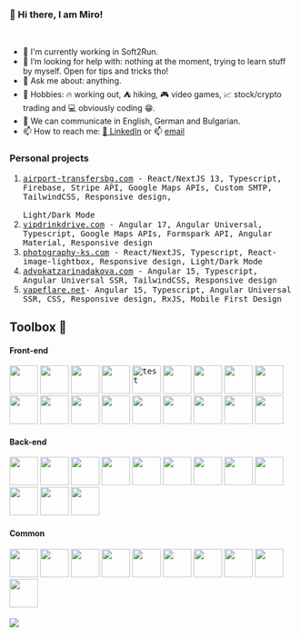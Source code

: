 ### 👋 Hi there, I am Miro!

<br />

* 🔭 I'm currently working in Soft2Run.
* 🤔 I’m looking for help with: nothing at the moment, trying to learn stuff by myself. Open for tips and tricks tho! 
* 💬 Ask me about: anything.
* 💖 Hobbies: :fire: working out, :tent: hiking, :video_game: video games, :chart_with_upwards_trend: stock/crypto trading and :computer: obviously coding :grin:.
* 📢 We can communicate in English, German and Bulgarian. 
* 📫 How to reach me: [💼 LinkedIn](https://www.linkedin.com/in/miroslav-ilyovski-2ab573150) or 📫 [email](mailto:ilyovskim@gmail.com)

### Personal projects
1. <kbd>[airport-transfersbg.com](https://airport-transfersbg.com/) - React/NextJS 13, Typescript, Firebase, Stripe API, Google Maps APIs, Custom SMTP, TailwindCSS, Responsive design, <br><br> Light/Dark Mode</kbd> 
2. <kbd>[vipdrinkdrive.com](https://vipdrinkdrive.com/) - Angular 17, Angular Universal, Typescript, Google Maps APIs, Formspark API, Angular Material, Responsive design</kbd>
2. <kbd>[photography-ks.com](https://photography-ks.com/) - React/NextJS, Typescript, React-image-lightbox, Responsive design, Light/Dark Mode</kbd> 
2. <kbd>[advokatzarinadakova.com](https://advokatzarinadakova.com/) - Angular 15, Typescript, Angular Universal SSR, TailwindCSS, Responsive design</kbd> 
2. <kbd>[vapeflare.net](https://vapeflare.net/)- Angular 15, Typescript, Angular Universal SSR, CSS, Responsive design, RxJS, Mobile First Design</kbd> 

## Toolbox :toolbox:
#### Front-end
<kbd><img src="https://cdn.worldvectorlogo.com/logos/html-1.svg" width="50" height="50" /></kbd> 
<kbd><img src="https://cdn.worldvectorlogo.com/logos/css-3.svg" width="50" height="50" /></kbd>
<kbd><img src="https://cdn.worldvectorlogo.com/logos/sass-1.svg" width="50" height="50" /></kbd> 
<kbd><img src="https://cdn.worldvectorlogo.com/logos/node-sass.svg" width="50" height="50" /></kbd> 
<kbd><img src="https://cdn.worldvectorlogo.com/logos/typescript.svg" alt="test" width="50" height="50"/></kbd>
<kbd><img src="https://cdn.worldvectorlogo.com/logos/logo-javascript.svg" width="50" height="50"/></kbd> 
<kbd><img src="https://cdn.worldvectorlogo.com/logos/angular-icon-1.svg" width="50" height="50" /></kbd>
<kbd><img src="https://cdn.worldvectorlogo.com/logos/angular.svg" width="50" height="50" /></kbd>
<kbd><img src="https://cdn.worldvectorlogo.com/logos/react-2.svg" width="50" height="50" /></kbd>
<kbd><img src="https://cdn.worldvectorlogo.com/logos/next-js.svg" width="50" height="50" /></kbd>
<kbd><img src="https://cdn.worldvectorlogo.com/logos/material-ui-1.svg" width="50" height="50" /></kbd> 
<kbd><img src="https://cdn.worldvectorlogo.com/logos/rxjs-1.svg" width="50" height="50" /></kbd>
<kbd><img src="https://cdn.worldvectorlogo.com/logos/redux.svg" width="50" height="50" /></kbd>
<kbd><img src="https://cdn.worldvectorlogo.com/logos/lodash.svg" width="50" height="50" /></kbd>
<kbd><img src="https://cdn.worldvectorlogo.com/logos/bootstrap-5-1.svg" width="50" height="50" /></kbd>
<kbd><img src="https://cdn.worldvectorlogo.com/logos/tailwindcss.svg" width="50" height="50" /></kbd>
<kbd><img src="https://cdn.worldvectorlogo.com/logos/jasmine-1.svg" width="50" height="50" /></kbd> 
<kbd><img src="https://cdn.worldvectorlogo.com/logos/karma.svg" width="50" height="50" /></kbd>


#### Back-end
<kbd><img src="https://cdn.worldvectorlogo.com/logos/c--4.svg" width="50" height="50" /></kbd> 
<kbd><img src="https://cdn.worldvectorlogo.com/logos/dot-net-core-7.svg" width="50" height="50" /></kbd> 
<kbd><img src="https://cdn.worldvectorlogo.com/logos/microsoft-sql-server-1.svg" width="50" height="50" /></kbd> 
<kbd><img src="https://codeopinion.com/wp-content/uploads/2017/10/Bitmap-MEDIUM_Entity-Framework-Core-Logo_2colors_Square_Boxed_RGB.png" width="50" height="50" /></kbd> 
<kbd><img src="https://cdn.worldvectorlogo.com/logos/azure-1.svg" width="50" height="50" /></kbd> 
<kbd><img src="https://cdn.worldvectorlogo.com/logos/firebase-1.svg" width="50" height="50" /></kbd> 
<kbd><img src="https://backendless.com/wp-content/uploads/2019/03/square_logo_450x450.png" width="50" height="50" /></kbd> 
<kbd><img src="http://taswar.zeytinsoft.com/wp-content/uploads/2011/03/automapper-logo.jpg" width="50" height="50" /></kbd> 
<kbd><img src="https://cdn.worldvectorlogo.com/logos/stripe-4.svg" width="50" height="50" /></kbd> 
<kbd><img src="https://cdn.worldvectorlogo.com/logos/handlebars.svg" width="50" height="50" /></kbd> 
<kbd><img src="https://cdn.worldvectorlogo.com/logos/jwt-3.svg" width="50" height="50" /></kbd> 
<kbd><img src="https://avatars.githubusercontent.com/u/2092016?s=280&v=4" width="50" height="50" /></kbd>

#### Common
<kbd><img src="https://cdn.worldvectorlogo.com/logos/json.svg" width="50" height="50" /></kbd> 
<kbd><img src="https://cdn.worldvectorlogo.com/logos/xml-2.svg" width="50" height="50" /></kbd> 
<kbd><img src="https://cdn.worldvectorlogo.com/logos/postman.svg" width="50" height="50" /></kbd> 
<kbd><img src="https://cdn.worldvectorlogo.com/logos/visual-studio-code-1.svg" width="50" height="50" /></kbd> 
<kbd><img src="https://upload.wikimedia.org/wikipedia/commons/thumb/5/59/Visual_Studio_Icon_2019.svg/768px-Visual_Studio_Icon_2019.svg.png?20210214224138" width="50" height="50" /></kbd> 
<kbd><img src="https://cdn.worldvectorlogo.com/logos/google-analytics-4.svg" width="50" height="50" /></kbd> 
<kbd><img src="https://cdn.worldvectorlogo.com/logos/linux-tux.svg" width="50" height="50" /></kbd> 
<kbd><img src="https://cdn.worldvectorlogo.com/logos/google-cloud-1.svg" width="50" height="50" /></kbd> 
<kbd><img src="https://cdn.worldvectorlogo.com/logos/npm.svg" width="50" height="50" /></kbd> 
<kbd><img src="https://cdn.worldvectorlogo.com/logos/yarn.svg" width="50" height="50" /></kbd> 



#### ![](https://komarev.com/ghpvc/?username=milyo001&color=grey)
